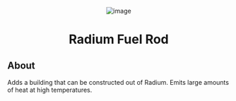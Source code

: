 <div align="center">

![image](./Preview/banner.png)

# Radium Fuel Rod

</div>

## About
Adds a building that can be constructed out of Radium. Emits large amounts of heat at high temperatures.

